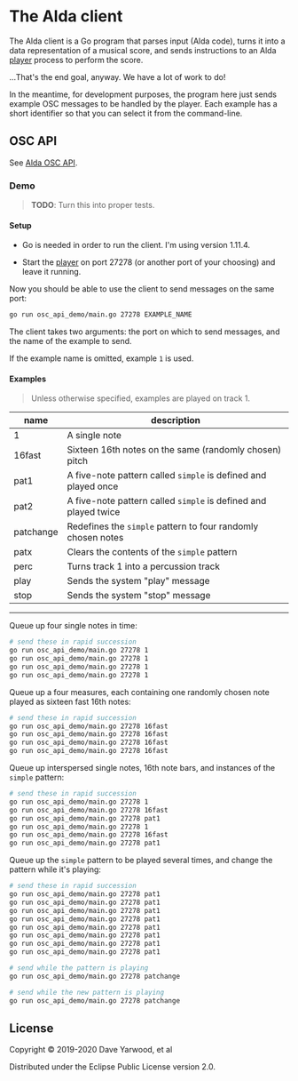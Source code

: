# The Alda client

The Alda client is a Go program that parses input (Alda code), turns it into a
data representation of a musical score, and sends instructions to an Alda
[player](../player) process to perform the score.

...That's the end goal, anyway. We have a lot of work to do!

In the meantime, for development purposes, the program here just sends example
OSC messages to be handled by the player. Each example has a short identifier so
that you can select it from the command-line.

## OSC API

See [Alda OSC API](../player/doc/alda-osc-api.md).

### Demo

> **TODO**: Turn this into proper tests.

#### Setup

* Go is needed in order to run the client. I'm using version 1.11.4.

* Start the [player](../player) on port 27278 (or another port of your choosing)
  and leave it running.

Now you should be able to use the client to send messages on the same port:

```bash
go run osc_api_demo/main.go 27278 EXAMPLE_NAME
```

The client takes two arguments: the port on which to send messages, and the name
of the example to send.

If the example name is omitted, example `1` is used.

#### Examples

> Unless otherwise specified, examples are played on track 1.

| name | description |
|--|--|
| 1 | A single note |
| 16fast | Sixteen 16th notes on the same (randomly chosen) pitch |
| pat1 | A five-note pattern called `simple` is defined and played once |
| pat2 | A five-note pattern called `simple` is defined and played twice |
| patchange | Redefines the `simple` pattern to four randomly chosen notes |
| patx | Clears the contents of the `simple` pattern
| perc | Turns track 1 into a percussion track |
| play | Sends the system "play" message |
| stop | Sends the system "stop" message |

---

Queue up four single notes in time:

```bash
# send these in rapid succession
go run osc_api_demo/main.go 27278 1
go run osc_api_demo/main.go 27278 1
go run osc_api_demo/main.go 27278 1
go run osc_api_demo/main.go 27278 1
```

Queue up a four measures, each containing one randomly chosen note played as
sixteen fast 16th notes:


```bash
# send these in rapid succession
go run osc_api_demo/main.go 27278 16fast
go run osc_api_demo/main.go 27278 16fast
go run osc_api_demo/main.go 27278 16fast
go run osc_api_demo/main.go 27278 16fast
```

Queue up interspersed single notes, 16th note bars, and instances of the
`simple` pattern:

```bash
# send these in rapid succession
go run osc_api_demo/main.go 27278 1
go run osc_api_demo/main.go 27278 16fast
go run osc_api_demo/main.go 27278 pat1
go run osc_api_demo/main.go 27278 1
go run osc_api_demo/main.go 27278 16fast
go run osc_api_demo/main.go 27278 pat1
```

Queue up the `simple` pattern to be played several times, and change the pattern
while it's playing:

```bash
# send these in rapid succession
go run osc_api_demo/main.go 27278 pat1
go run osc_api_demo/main.go 27278 pat1
go run osc_api_demo/main.go 27278 pat1
go run osc_api_demo/main.go 27278 pat1
go run osc_api_demo/main.go 27278 pat1
go run osc_api_demo/main.go 27278 pat1
go run osc_api_demo/main.go 27278 pat1
go run osc_api_demo/main.go 27278 pat1

# send while the pattern is playing
go run osc_api_demo/main.go 27278 patchange

# send while the new pattern is playing
go run osc_api_demo/main.go 27278 patchange
```

## License

Copyright © 2019-2020 Dave Yarwood, et al

Distributed under the Eclipse Public License version 2.0.
